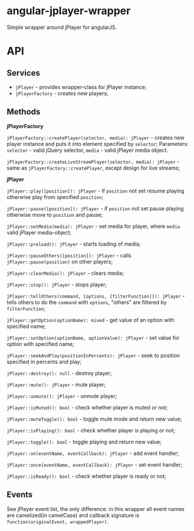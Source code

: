 angular-jplayer-wrapper
=======================

Simple wrapper around jPlayer for angularJS.

API
===

Services
--------

 * `jPlayer` - provides wrapper-class for jPlayer instance;
 * `jPlayerFactory` - creates new players;

Methods
-------

**jPlayerFactory**

`jPlayerFactory::createPlayer(selector, media): jPlayer` - creates new player instance and puts it into element specified by `selector`; Parameters: `selector` - valid jQuery selector, `media` - valid jPlayer media object.

`jPlayerFactory::createLiveStreamPlayer(selector, media): jPlayer` - same as `jPlayerFactory::createPlayer`, except design for live streams;

**jPlayer**

`jPlayer::play([position]): jPlayer` - if `position` not set resume playing otherwise play from specified `position`;

`jPlayer::pause([position]): jPlayer` - if `position` not set pause playing otherwise move to `position` and pause;

`jPlayer::setMedia(media): jPlayer` - set media for player, where `media` valid jPlayer media-object;

`jPlayer::preload(): jPlayer` - starts loading of media;

`jPlayer::pauseOthers([position]): jPlayer` - calls `jPlayer::pause(position)` on other players;

`jPlayer::clearMedia(): jPlayer` - clears media;

`jPlayer::stop(): jPlayer` - stops player;

`jPlayer::tellOthers(command, [options, [filterFunction]]): jPlayer` - tells others to do the `command` with `options`, "others" are filtered by `filterFunction`;

`jPlayer::getOption(optionName): mixed` - get value of an option with specified name;

`jPlayer::setOption(optionName, optionValue): jPlayer` - set value for option with specified name;

`jPlayer::seekAndPlay(positionInPercents): jPlayer` - seek to position specified in percents and play;

`jPlayer::destroy(): null` - destroy player;

`jPlayer::mute(): jPlayer` - mute player;

`jPlayer::unmute(): jPlayer` - unmute player;

`jPlayer::isMuted(): bool` - check whether player is muted or not;

`jPlayer::muteToggle(): bool` - toggle mute mode and return new value;

`jPlayer::isPlaying(): bool` - check whether player is playing or not;

`jPlayer::toggle(): bool` - toggle playing and return new value;

`jPlayer::on(eventName, eventCallback): jPlayer` - add event handler;

`jPlayer::once(eventName, eventCallback): jPlayer` - set event handler;

`jPlayer::isReady(): bool` - check whether player is ready or not;

Events
------

See jPlayer event list, the only difference: in this wrapper all event names are camelized(in camelCase) and callback signature is `function(originalEvent, wrappedPlayer)`.


